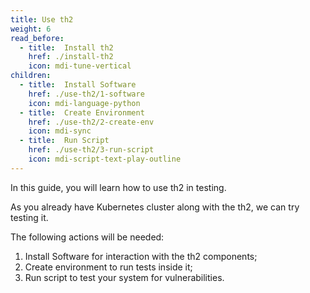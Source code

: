 ```yaml
---
title: Use th2
weight: 6
read_before:
  - title:  Install th2
    href: ./install-th2
    icon: mdi-tune-vertical
children:
  - title:  Install Software
    href: ./use-th2/1-software
    icon: mdi-language-python
  - title:  Create Environment
    href: ./use-th2/2-create-env
    icon: mdi-sync
  - title:  Run Script
    href: ./use-th2/3-run-script
    icon: mdi-script-text-play-outline
---
```


In this guide, you will learn how to use th2 in testing.

<!--more-->

As you already have Kubernetes cluster along with the th2, we can try testing it.

The following actions will be needed:

1. Install Software for interaction with the th2 components;
2. Create environment to run tests inside it;
3. Run script to test your system for vulnerabilities.

<recommendations :items="children"></recommendations>
